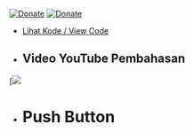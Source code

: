 [![Donate](https://img.shields.io/badge/Donate-Dana-green.svg)](https://link.dana.id/qr/dh6jn4w)
[![Donate](https://img.shields.io/badge/Donate-PayPal-green.svg)](https://paypal.me/BadarTeknog)
- [Lihat Kode / View Code](https://github.com/BadarTeknog/Arduino-Program/blob/main/Arduino-PushButton/Push_Button/Push_Button.ino) 
- ## Video YouTube Pembahasan
[![](https://www.youtube.com/watch?v=Heeir4xSBwQ
)
- # Push Button

